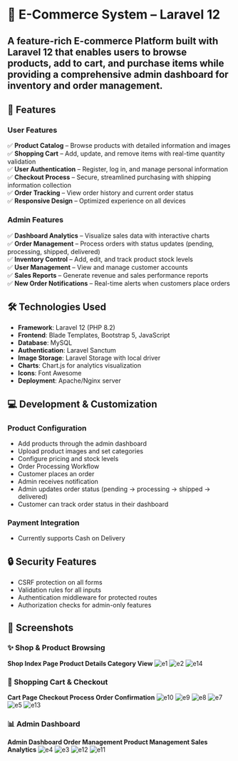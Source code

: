 # 🛒 E-Commerce System – Laravel 12
A **feature-rich E-commerce Platform** built with **Laravel 12** that enables users to browse products, add to cart, and purchase items while providing a comprehensive admin dashboard for inventory and order management.
--
## 🚀 Features
### User Features
✅ **Product Catalog** – Browse products with detailed information and images <br>
✅ **Shopping Cart** – Add, update, and remove items with real-time quantity validation <br>
✅ **User Authentication** – Register, log in, and manage personal information <br>
✅ **Checkout Process** – Secure, streamlined purchasing with shipping information collection <br>
✅ **Order Tracking** – View order history and current order status <br>
✅ **Responsive Design** – Optimized experience on all devices <br>

### Admin Features
✅ **Dashboard Analytics** – Visualize sales data with interactive charts <br>
✅ **Order Management** – Process orders with status updates (pending, processing, shipped, delivered) <br>
✅ **Inventory Control** – Add, edit, and track product stock levels <br>
✅ **User Management** – View and manage customer accounts <br>
✅ **Sales Reports** – Generate revenue and sales performance reports <br>
✅ **New Order Notifications** – Real-time alerts when customers place orders <br>

## 🛠 Technologies Used
- **Framework**: Laravel 12 (PHP 8.2)
- **Frontend**: Blade Templates, Bootstrap 5, JavaScript
- **Database**: MySQL
- **Authentication**: Laravel Sanctum
- **Image Storage**: Laravel Storage with local driver
- **Charts**: Chart.js for analytics visualization
- **Icons**: Font Awesome
- **Deployment**: Apache/Nginx server

## 💻 Development & Customization
### Product Configuration
- Add products through the admin dashboard
- Upload product images and set categories
- Configure pricing and stock levels
- Order Processing Workflow
- Customer places an order
- Admin receives notification
- Admin updates order status (pending → processing → shipped → delivered)
- Customer can track order status in their dashboard
### Payment Integration
- Currently supports Cash on Delivery
## 🔒 Security Features
- CSRF protection on all forms
- Validation rules for all inputs
- Authentication middleware for protected routes
- Authorization checks for admin-only features

## 📸 Screenshots
### ✨ Shop & Product Browsing
**Shop Index Page Product Details Category View**
![e1](https://github.com/user-attachments/assets/1ae1aadc-6016-49be-9b7f-0077a1122eb6)
![e2](https://github.com/user-attachments/assets/993e0cc4-f185-499b-951d-8016e70c0b6f)
![e14](https://github.com/user-attachments/assets/b449cbc8-4343-47fe-96d2-319324e4517d)

### 🛒 Shopping Cart & Checkout
**Cart Page Checkout Process Order Confirmation**
![e10](https://github.com/user-attachments/assets/dfb7dd95-abb3-4a2e-87d1-631fc13f7cc1)
![e9](https://github.com/user-attachments/assets/03cb217d-ba03-4637-9c44-1f35a62ef53b)
![e8](https://github.com/user-attachments/assets/cfada3b4-af04-40ff-b097-2f06f5fa7d88)
![e7](https://github.com/user-attachments/assets/3293927d-b90b-4bf2-a729-c85de34d05ec)
![e5](https://github.com/user-attachments/assets/7e856066-dd90-4193-bf23-c70c44b1b0ab)
![e13](https://github.com/user-attachments/assets/ae12e57b-e5d4-4656-8b43-f1152eef7a5d)
### 📊 Admin Dashboard
**Admin Dashboard Order Management Product Management Sales Analytics**
![e4](https://github.com/user-attachments/assets/74be0ba9-ca8a-41a9-a8b8-e801319c7c28)
![e3](https://github.com/user-attachments/assets/3fb9a7d6-ee49-4a35-ad48-2ce326f28d86)
![e12](https://github.com/user-attachments/assets/79c0a4f7-2bb3-4339-ac80-343dcb9550ab)
![e11](https://github.com/user-attachments/assets/2da66057-144b-42ed-9514-dc96ac0edf64)
